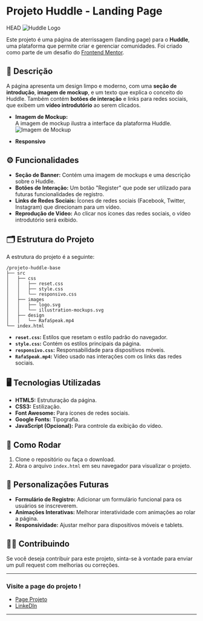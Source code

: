 # Projeto Huddle - Landing Page

HEAD
![Huddle Logo](../projeto-huddle-base/src/images/logo.svg)


Este projeto é uma página de aterrissagem (landing page) para o **Huddle**, uma plataforma que permite criar e gerenciar comunidades. Foi criado como parte de um desafio do [Frontend Mentor](https://www.frontendmentor.io/challenges/huddle-landing-page-with-a-single-introductory-section-B_2Wvxgi0/hub).

## 📄 Descrição

A página apresenta um design limpo e moderno, com uma **seção de introdução**, **imagem de mockup**, e um texto que explica o conceito do Huddle. Também contém **botões de interação** e links para redes sociais, que exibem um **vídeo introdutório** ao serem clicados.

- **Imagem de Mockup:**  
  A imagem de mockup ilustra a interface da plataforma Huddle.  
  ![Imagem de Mockup](../projeto-huddle-base/src/images/illustration-mockups.svg)
  
- **Responsivo**  




## ⚙️ Funcionalidades

- **Seção de Banner:** Contém uma imagem de mockups e uma descrição sobre o Huddle.
- **Botões de Interação:** Um botão "Register" que pode ser utilizado para futuras funcionalidades de registro.
- **Links de Redes Sociais:** Ícones de redes sociais (Facebook, Twitter, Instagram) que direcionam para um vídeo.
- **Reprodução de Vídeo:** Ao clicar nos ícones das redes sociais, o vídeo introdutório será exibido.

## 🗂️ Estrutura do Projeto

A estrutura do projeto é a seguinte:

```
/projeto-huddle-base
├── src
│   ├── css
│   │   ├── reset.css
│   │   ├── style.css
│   │   └── responsivo.css
│   ├── images
│   │   ├── logo.svg
│   │   └── illustration-mockups.svg
│   ├── design
│   │   └── RafaSpeak.mp4
└── index.html
```

- **`reset.css`:** Estilos que resetam o estilo padrão do navegador.
- **`style.css`:** Contém os estilos principais da página.
- **`responsivo.css`:** Responsabilidade para dispositivos móveis.
- **`RafaSpeak.mp4`:** Vídeo usado nas interações com os links das redes sociais.

## 🖥️ Tecnologias Utilizadas

- **HTML5:** Estruturação da página.
- **CSS3:** Estilização.
- **Font Awesome:** Para ícones de redes sociais.
- **Google Fonts:** Tipografia.
- **JavaScript (Opcional):** Para controle da exibição do vídeo.

## 🚀 Como Rodar

1. Clone o repositório ou faça o download.
2. Abra o arquivo `index.html` em seu navegador para visualizar o projeto.

## 🔧 Personalizações Futuras

- **Formulário de Registro:** Adicionar um formulário funcional para os usuários se inscreverem.
- **Animações Interativas:** Melhorar interatividade com animações ao rolar a página.
- **Responsividade:** Ajustar melhor para dispositivos móveis e tablets.

## 👨‍💻 Contribuindo

Se você deseja contribuir para este projeto, sinta-se à vontade para enviar um pull request com melhorias ou correções.

---

### Visite a page do projeto !

- [Page Projeto](https://rafaspeak.github.io/frontend-mentor-devquest/)
- [LinkeDIn](https://www.linkedin.com/in/rafaeldoros%C3%A1rio/)

---

